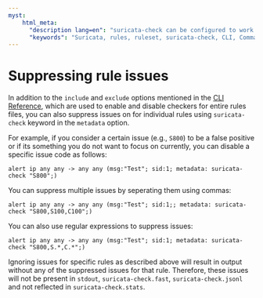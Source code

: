 ```yaml
---
myst:
    html_meta:
      "description lang=en": "suricata-check can be configured to work with any ruleset including legacy rulesets since it offers various methods to globally or locally suppress rule issues."
      "keywords": "Suricata, rules, ruleset, suricata-check, CLI, Command Line, rules, rule, ini"
---
```

# Suppressing rule issues

In addition to the `include` and `exclude` options mentioned in the [CLI Reference](./cli.rst), which are used to enable and disable checkers for entire rules files, you can also suppress issues on for individual rules using `suricata-check` keyword in the `metadata` option.

For example, if you consider a certain issue (e.g., `S800`) to be a false positive or if its something you do not want to focus on currently, you can disable a specific issue code as follows:

```text
alert ip any any -> any any (msg:"Test"; sid:1; metadata: suricata-check "S800";)
```

You can suppress multiple issues by seperating them using commas:

```text
alert ip any any -> any any (msg:"Test"; sid:1;; metadata: suricata-check "S800,S100,C100";)
```

You can also use regular expressions to suppress issues:

```text
alert ip any any -> any any (msg:"Test"; sid:1; metadata: suricata-check "S800,S.*,C.*";)
```

Ignoring issues for specific rules as described above will result in output without any of the suppressed issues for that rule. Therefore, these issues will not be present in `stdout`, `suricata-check.fast`, `suricata-check.jsonl` and not reflected in `suricata-check.stats`.